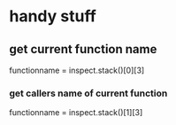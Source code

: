 # handy stuff

## get current function name

functionname = inspect.stack()[0][3]

### get callers name of current function

functionname = inspect.stack()[1][3]